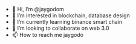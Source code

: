 - 👋 Hi, I’m @jaygodom
- 👀 I’m interested in blockchain, database design
- 🌱 I’m currently learning binance smart chain
- 💞️ I’m looking to collaborate on web 3.0
- 📫 How to reach me jaygodo

<!---
jaygodom/jaygodom is a ✨ special ✨ repository because its `README.md` (this file) appears on your GitHub profile.
You can click the Preview link to take a look at your changes.
--->
